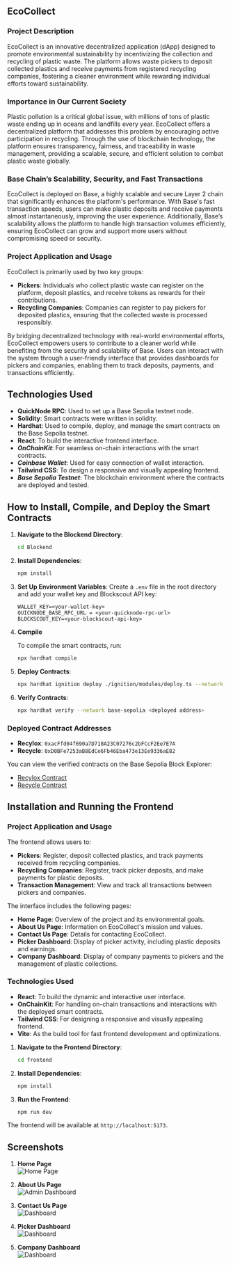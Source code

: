 ## EcoCollect

### Project Description
EcoCollect is an innovative decentralized application (dApp) designed to promote environmental sustainability by incentivizing the collection and recycling of plastic waste. The platform allows waste pickers to deposit collected plastics and receive payments from registered recycling companies, fostering a cleaner environment while rewarding individual efforts toward sustainability.

### Importance in Our Current Society
Plastic pollution is a critical global issue, with millions of tons of plastic waste ending up in oceans and landfills every year. EcoCollect offers a decentralized platform that addresses this problem by encouraging active participation in recycling. Through the use of blockchain technology, the platform ensures transparency, fairness, and traceability in waste management, providing a scalable, secure, and efficient solution to combat plastic waste globally.

### Base Chain’s Scalability, Security, and Fast Transactions
EcoCollect is deployed on Base, a highly scalable and secure Layer 2 chain that significantly enhances the platform's performance. With Base's fast transaction speeds, users can make plastic deposits and receive payments almost instantaneously, improving the user experience. Additionally, Base’s scalability allows the platform to handle high transaction volumes efficiently, ensuring EcoCollect can grow and support more users without compromising speed or security.

### Project Application and Usage
EcoCollect is primarily used by two key groups:
- **Pickers**: Individuals who collect plastic waste can register on the platform, deposit plastics, and receive tokens as rewards for their contributions.
- **Recycling Companies**: Companies can register to pay pickers for deposited plastics, ensuring that the collected waste is processed responsibly. 

By bridging decentralized technology with real-world environmental efforts, EcoCollect empowers users to contribute to a cleaner world while benefiting from the security and scalability of Base. Users can interact with the system through a user-friendly interface that provides dashboards for pickers and companies, enabling them to track deposits, payments, and transactions efficiently.

## Technologies Used
- **QuickNode RPC**: Used to set up a Base Sepolia testnet node.
- **Solidity**: Smart contracts were written in solidity.
- **Hardhat**: Used to compile, deploy, and manage the smart contracts on the Base Sepolia testnet.
- **React**: To build the interactive frontend interface.
- ***OnChainKit***: For seamless on-chain interactions with the smart contracts.
- ***Coinbase Wallet***: Used for easy connection of wallet interaction.
- **Tailwind CSS**: To design a responsive and visually appealing frontend.
- ***Base Sepolia Testnet***: The blockchain environment where the contracts are deployed and tested.

## How to Install, Compile, and Deploy the Smart Contracts

1. **Navigate to the Blockend Directory**:
   ```bash
   cd Blockend
   ```

2. **Install Dependencies**: 
   ```bash
   npm install
   ```

3. **Set Up Environment Variables**:
   Create a `.env` file in the root directory and add your wallet key and Blockscout API key:
   ```plaintext
   WALLET_KEY=<your-wallet-key>
   QUICKNODE_BASE_RPC_URL = <your-quicknode-rpc-url>
   BLOCKSCOUT_KEY=<your-blockscout-api-key>
   ```

4. **Compile**

    To compile the smart contracts, run:
    ```bash
    npx hardhat compile
    ```

5. **Deploy Contracts**:
   ```bash
   npx hardhat ignition deploy ./ignition/modules/deploy.ts --network base-sepolia
   ```

6. **Verify Contracts**:
   ```bash
   npx hardhat verify --network base-sepolia <deployed address>
   ```

### Deployed Contract Addresses
- **Recylox**: `0xacFfd04f690a7D718A23C07276c2bFCcF2Ee7E7A`
- **Recycle**: `0xD0BFe7253aB8EdCe6Fb46Eba473e13Ee9336aE82`

You can view the verified contracts on the Base Sepolia Block Explorer:
- [Recylox Contract](https://base-sepolia.blockscout.com/address/0xacFfd04f690a7D718A23C07276c2bFCcF2Ee7E7A#code)
- [Recycle Contract](https://base-sepolia.blockscout.com/address/0xD0BFe7253aB8EdCe6Fb46Eba473e13Ee9336aE82#code)

## Installation and Running the Frontend

### Project Application and Usage
The frontend allows users to:
- **Pickers**: Register, deposit collected plastics, and track payments received from recycling companies.
- **Recycling Companies**: Register, track picker deposits, and make payments for plastic deposits.
- **Transaction Management**: View and track all transactions between pickers and companies.
  
The interface includes the following pages:
- **Home Page**: Overview of the project and its environmental goals.
- **About Us Page**: Information on EcoCollect's mission and values.
- **Contact Us Page**: Details for contacting EcoCollect.
- **Picker Dashboard**: Display of picker activity, including plastic deposits and earnings.
- **Company Dashboard**: Display of company payments to pickers and the management of plastic collections.

### Technologies Used
- **React**: To build the dynamic and interactive user interface.
- **OnChainKit**: For handling on-chain transactions and interactions with the deployed smart contracts.
- **Tailwind CSS**: For designing a responsive and visually appealing frontend.
- **Vite**: As the build tool for fast frontend development and optimizations.

1. **Navigate to the Frontend Directory**:
   ```bash
   cd frontend
   ```

2. **Install Dependencies**:
   ```bash
   npm install
   ```

3. **Run the Frontend**:
   ```bash
   npm run dev
   ```

The frontend will be available at `http://localhost:5173`.

## Screenshots

1. **Home Page**  
   ![Home Page](./images/Quick1.png)
   
2. **About Us Page**  
   ![Admin Dashboard](./images/dash1.png)

3. **Contact Us Page**  
   ![Dashboard](./images/dash2.png)

4. **Picker Dashboard**  
   ![Dashboard](./images/dash3.png)

5. **Company Dashboard**  
   ![Dashboard](./images/dash4.png)

